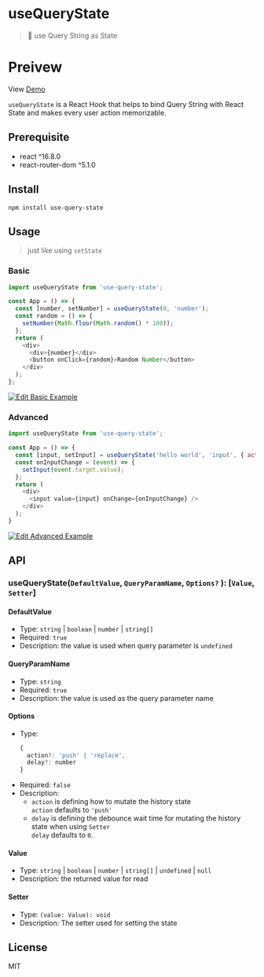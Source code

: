 # useQueryState
> :fishing_pole_and_fish: use Query String as State

# Preivew
View  [Demo](https://yuanfux.github.io/use-query-state/)

`useQueryState` is a React Hook that helps to bind Query String with React State and makes every user action memorizable.

## Prerequisite
- react ^16.8.0
- react-router-dom ^5.1.0

## Install
```
npm install use-query-state
```

## Usage
> just like using `setState`

### Basic
```js
import useQueryState from 'use-query-state';

const App = () => {
  const [number, setNumber] = useQueryState(0, 'number');
  const random = () => {
    setNumber(Math.floor(Math.random() * 100));
  };
  return (
    <div>
      <div>{number}</div>
      <button onClick={random}>Random Number</button>
    </div>
  );
};
```
[![Edit Basic Example](https://codesandbox.io/static/img/play-codesandbox.svg)](https://codesandbox.io/s/react-router-5h8c6?fontsize=14)

### Advanced
```js
import useQueryState from 'use-query-state';

const App = () => {
  const [input, setInput] = useQueryState('hello world', 'input', { action: 'replace', delay: 300 });
  const onInputChange = (event) => {
    setInput(event.target.value);
  };
  return (
    <div>
      <input value={input} onChange={onInputChange} />
    </div>
  );
}
```
[![Edit Advanced Example](https://codesandbox.io/static/img/play-codesandbox.svg)](https://codesandbox.io/s/basic-example-d8c2g?fontsize=14)


## API
### useQueryState(`DefaultValue`, `QueryParamName`, `Options?` ): [`Value`, `Setter`]

#### DefaultValue
- Type: `string`  |  `boolean`  |  `number`  |  `string[]`
- Required: `true`
- Description: the value is used when query parameter is `undefined`

#### QueryParamName
- Type: `string`
- Required: `true`
- Description: the value is used as the query parameter name

#### Options
- Type: 
  ```js
  {
    action?: 'push' | 'replace',
    delay?: number 
  }
  ```
- Required: `false`
- Description:
  - `action` is defining how to mutate the history state<br>
    `action` defaults to `'push'`
  - `delay` is defining the debounce wait time for mutating the history state when using `Setter`<br>
    `delay` defaults to `0`.

#### Value
- Type: `string`  |  `boolean`  |  `number`  |  `string[]` | `undefined` | `null`
- Description: the returned value for read

#### Setter
- Type: `(value: Value): void`
- Description: The setter used for setting the state


## License
MIT
